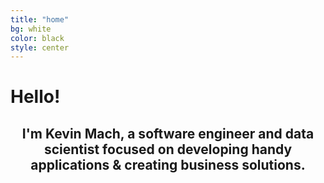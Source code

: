 ```yaml
---
title: "home"
bg: white
color: black
style: center
---
```


<h1 class="intro__hello">Hello!
  <span class="emoji wave-hand animated"></span>
</h1>

<h2 align="center">
  I'm <span class="name">Kevin Mach</span>, a software engineer and data scientist focused on developing handy applications &amp; creating business solutions.
  <span class="emoji technologist"></span>
</h2>
